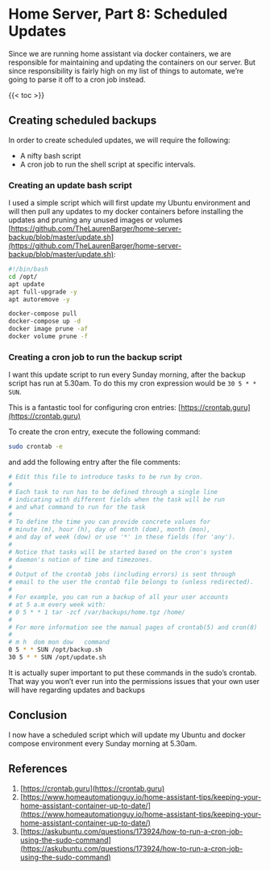# Home Server, Part 8: Scheduled Updates

Since we are running home assistant via docker containers, we are responsible for maintaining and updating the containers on our server. But since responsibility is fairly high on my list of things to automate, we’re going to parse it off to a cron job instead.

{{< toc >}}

## Creating scheduled backups

In order to create scheduled updates, we will require the following:

* A nifty bash script
* A cron job to run the shell script at specific intervals.

### Creating an update bash script

I used a simple script which will first update my Ubuntu environment and will then pull any updates to my docker containers before installing the updates and pruning any unused images or volumes [https://github.com/TheLaurenBarger/home-server-backup/blob/master/update.sh](https://github.com/TheLaurenBarger/home-server-backup/blob/master/update.sh):

```bash
#!/bin/bash
cd /opt/
apt update
apt full-upgrade -y
apt autoremove -y

docker-compose pull
docker-compose up -d 
docker image prune -af 
docker volume prune -f 
```

### Creating a cron job to run the backup script

I want this update script to run every Sunday morning, after the backup script has run at 5.30am. To do this my cron expression would be `30 5 * * SUN`.

This is a fantastic tool for configuring cron entries: [https://crontab.guru](https://crontab.guru)

To create the cron entry, execute the following command:

```bash
sudo crontab -e
```

and add the following entry after the file comments:

```bash
# Edit this file to introduce tasks to be run by cron.
# 
# Each task to run has to be defined through a single line
# indicating with different fields when the task will be run
# and what command to run for the task
# 
# To define the time you can provide concrete values for
# minute (m), hour (h), day of month (dom), month (mon),
# and day of week (dow) or use '*' in these fields (for 'any').
# 
# Notice that tasks will be started based on the cron's system
# daemon's notion of time and timezones.
# 
# Output of the crontab jobs (including errors) is sent through
# email to the user the crontab file belongs to (unless redirected).
# 
# For example, you can run a backup of all your user accounts
# at 5 a.m every week with:
# 0 5 * * 1 tar -zcf /var/backups/home.tgz /home/
# 
# For more information see the manual pages of crontab(5) and cron(8)
# 
# m h  dom mon dow   command
0 5 * * SUN /opt/backup.sh
30 5 * * SUN /opt/update.sh
```

It is actually super important to put these commands in the sudo’s crontab. That way you won’t ever run into the permissions issues that your own user will have regarding updates and backups

## Conclusion

I now have a scheduled script which will update my Ubuntu and docker compose environment every Sunday morning at 5.30am.

## References

1. [https://crontab.guru](https://crontab.guru)
2. [https://www.homeautomationguy.io/home-assistant-tips/keeping-your-home-assistant-container-up-to-date/](https://www.homeautomationguy.io/home-assistant-tips/keeping-your-home-assistant-container-up-to-date/)
3. [https://askubuntu.com/questions/173924/how-to-run-a-cron-job-using-the-sudo-command](https://askubuntu.com/questions/173924/how-to-run-a-cron-job-using-the-sudo-command)
